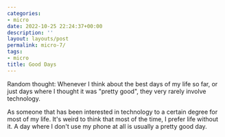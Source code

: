 ```yaml
---
categories:
- micro
date: 2022-10-25 22:24:37+00:00
description: ''
layout: layouts/post
permalink: micro-7/
tags:
- micro
title: Good Days
---
```


Random thought: Whenever I think about the best days of my life so far, or just days where I thought it was "pretty good", they very rarely involve technology.

As someone that has been interested in technology to a certain degree for most of my life. It's weird to think that most of the time, I prefer life without it. A day where I don't use my phone at all is usually a pretty good day.
